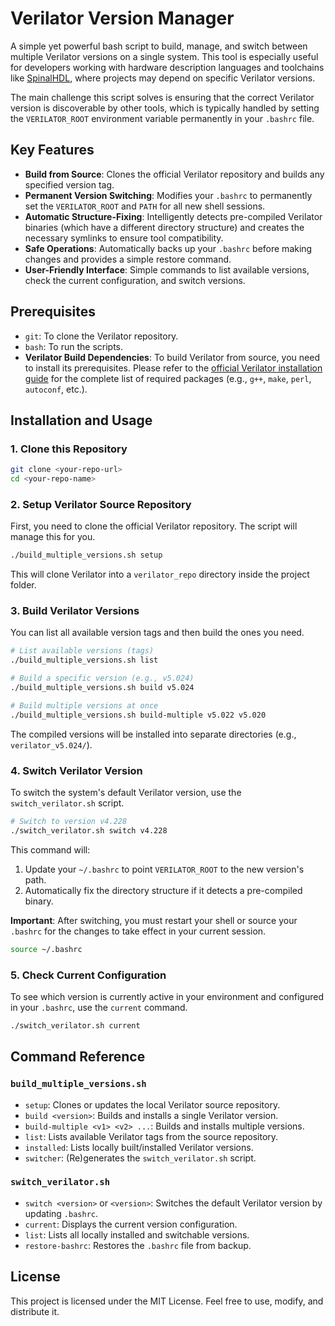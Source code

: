 # Verilator Version Manager

A simple yet powerful bash script to build, manage, and switch between multiple Verilator versions on a single system. This tool is especially useful for developers working with hardware description languages and toolchains like [SpinalHDL](https://spinalhdl.github.io/SpinalDoc-RTD/master/index.html), where projects may depend on specific Verilator versions.

The main challenge this script solves is ensuring that the correct Verilator version is discoverable by other tools, which is typically handled by setting the `VERILATOR_ROOT` environment variable permanently in your `.bashrc` file.

## Key Features

-   **Build from Source**: Clones the official Verilator repository and builds any specified version tag.
-   **Permanent Version Switching**: Modifies your `.bashrc` to permanently set the `VERILATOR_ROOT` and `PATH` for all new shell sessions.
-   **Automatic Structure-Fixing**: Intelligently detects pre-compiled Verilator binaries (which have a different directory structure) and creates the necessary symlinks to ensure tool compatibility.
-   **Safe Operations**: Automatically backs up your `.bashrc` before making changes and provides a simple restore command.
-   **User-Friendly Interface**: Simple commands to list available versions, check the current configuration, and switch versions.

## Prerequisites

-   `git`: To clone the Verilator repository.
-   `bash`: To run the scripts.
-   **Verilator Build Dependencies**: To build Verilator from source, you need to install its prerequisites. Please refer to the [official Verilator installation guide](https://verilator.org/guide/latest/install.html#git-quick-install) for the complete list of required packages (e.g., `g++`, `make`, `perl`, `autoconf`, etc.).

## Installation and Usage

### 1. Clone this Repository

```bash
git clone <your-repo-url>
cd <your-repo-name>
```

### 2. Setup Verilator Source Repository

First, you need to clone the official Verilator repository. The script will manage this for you.

```bash
./build_multiple_versions.sh setup
```

This will clone Verilator into a `verilator_repo` directory inside the project folder.

### 3. Build Verilator Versions

You can list all available version tags and then build the ones you need.

```bash
# List available versions (tags)
./build_multiple_versions.sh list

# Build a specific version (e.g., v5.024)
./build_multiple_versions.sh build v5.024

# Build multiple versions at once
./build_multiple_versions.sh build-multiple v5.022 v5.020
```

The compiled versions will be installed into separate directories (e.g., `verilator_v5.024/`).

### 4. Switch Verilator Version

To switch the system's default Verilator version, use the `switch_verilator.sh` script.

```bash
# Switch to version v4.228
./switch_verilator.sh switch v4.228
```

This command will:
1.  Update your `~/.bashrc` to point `VERILATOR_ROOT` to the new version's path.
2.  Automatically fix the directory structure if it detects a pre-compiled binary.

**Important**: After switching, you must restart your shell or source your `.bashrc` for the changes to take effect in your current session.

```bash
source ~/.bashrc
```

### 5. Check Current Configuration

To see which version is currently active in your environment and configured in your `.bashrc`, use the `current` command.

```bash
./switch_verilator.sh current
```

## Command Reference

### `build_multiple_versions.sh`

-   `setup`: Clones or updates the local Verilator source repository.
-   `build <version>`: Builds and installs a single Verilator version.
-   `build-multiple <v1> <v2> ...`: Builds and installs multiple versions.
-   `list`: Lists available Verilator tags from the source repository.
-   `installed`: Lists locally built/installed Verilator versions.
-   `switcher`: (Re)generates the `switch_verilator.sh` script.

### `switch_verilator.sh`

-   `switch <version>` or `<version>`: Switches the default Verilator version by updating `.bashrc`.
-   `current`: Displays the current version configuration.
-   `list`: Lists all locally installed and switchable versions.
-   `restore-bashrc`: Restores the `.bashrc` file from backup.

## License

This project is licensed under the MIT License. Feel free to use, modify, and distribute it. 